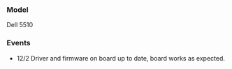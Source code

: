 ### Model
Dell 5510

### Events
* 12/2 Driver and firmware on board up to date, board works as expected.
